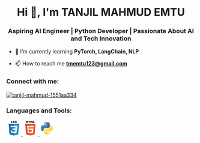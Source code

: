 <h1 align="center">Hi 👋, I'm TANJIL MAHMUD EMTU</h1>
<h3 align="center">Aspiring AI Engineer | Python Developer | Passionate About AI and Tech Innovation</h3>

- 🌱 I’m currently learning **PyTorch, LangChain, NLP**

- 📫 How to reach me **tmemtu123@gmail.com**

<h3 align="left">Connect with me:</h3>
<p align="left">
<a href="https://linkedin.com/in/tanjil-mahmud-1551aa334" target="blank"><img align="center" src="https://raw.githubusercontent.com/rahuldkjain/github-profile-readme-generator/master/src/images/icons/Social/linked-in-alt.svg" alt="tanjil-mahmud-1551aa334" height="30" width="40" /></a>
</p>

<h3 align="left">Languages and Tools:</h3>
<p align="left"> <a href="https://www.w3schools.com/css/" target="_blank" rel="noreferrer"> <img src="https://raw.githubusercontent.com/devicons/devicon/master/icons/css3/css3-original-wordmark.svg" alt="css3" width="40" height="40"/> </a> <a href="https://www.w3.org/html/" target="_blank" rel="noreferrer"> <img src="https://raw.githubusercontent.com/devicons/devicon/master/icons/html5/html5-original-wordmark.svg" alt="html5" width="40" height="40"/> </a> <a href="https://www.python.org" target="_blank" rel="noreferrer"> <img src="https://raw.githubusercontent.com/devicons/devicon/master/icons/python/python-original.svg" alt="python" width="40" height="40"/> </a> </p>
